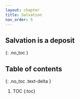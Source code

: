 ```yaml
---
layout: chapter
title: Salvation 
nav_order: 5
---
```


## Salvation is a deposit
{: .no_toc }

<h2>Table of contents</h2>
{: .no_toc .text-delta }

1. TOC
{:toc}
